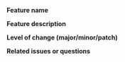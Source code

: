 **Feature name**

**Feature description**

**Level of change (major/minor/patch)**

**Related issues or questions**
